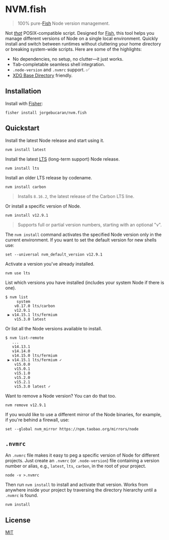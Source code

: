 # NVM.fish

> 100% pure-[Fish](https://fishshell.com) Node version management.

Not [_that_](https://github.com/nvm-sh/nvm) POSIX-compatible script. Designed for [Fish](), this tool helps you manage different versions of Node on a single local environment. Quickly install and switch between runtimes without cluttering your home directory or breaking system-wide scripts. Here are some of the highlights:

- No dependencies, no setup, no clutter—it just works.
- <kbd>Tab</kbd>-completable seamless shell integration.
- `.node-version` and `.nvmrc` support. ✅
- [XDG Base Directory](https://specifications.freedesktop.org/basedir-spec/basedir-spec-latest.html) friendly.
  <!-- - Hot symlink switching—absolute speed unlocked. -->
    <!-- - Automatic version switching on `$PWD` change. -->

## Installation

Install with [Fisher](https://github.com/jorgebucaran/fisher):

```console
fisher install jorgebucaran/nvm.fish
```

## Quickstart

Install the latest Node release and start using it.

```console
nvm install latest
```

Install the latest [LTS](https://github.com/nodejs/Release) (long-term support) Node release.

```console
nvm install lts
```

Install an older LTS release by codename.

```console
nvm install carbon
```

> Installs `8.16.2`, the latest release of the Carbon LTS line.

Or install a specific version of Node.

```console
nvm install v12.9.1
```

> Supports full or partial version numbers, starting with an optional "v".

The `nvm install` command activates the specified Node version only in the current environment. If you want to set the default version for new shells use:

```fish
set --universal nvm_default_version v12.9.1
```

Activate a version you've already installed.

```console
nvm use lts
```

List which versions you have installed (includes your system Node if there is one).

```console
$ nvm list
     system
    v8.17.0 lts/carbon
    v12.9.1
 ▶ v14.15.1 lts/fermium
    v15.3.0 latest
```

Or list all the Node versions available to install.

```console
$ nvm list-remote
   ...
   v14.13.1
   v14.14.0
   v14.15.0 lts/fermium
 ▶ v14.15.1 lts/fermium ✓
    v15.0.0
    v15.0.1
    v15.1.0
    v15.2.0
    v15.2.1
    v15.3.0 latest ✓
```

Want to remove a Node version? You can do that too.

```console
nvm remove v12.9.1
```

If you would like to use a different mirror of the Node binaries, for example, if you're behind a firewall, use:

```fish
set --global nvm_mirror https://npm.taobao.org/mirrors/node
```

## `.nvmrc`

An `.nvmrc` file makes it easy to peg a specific version of Node for different projects. Just create an `.nvmrc` (or `.node-version`) file containing a version number or alias, e.g., `latest`, `lts`, `carbon`, in the root of your project.

```console
node -v >.nvmrc
```

Then run `nvm install` to install and activate that version. Works from anywhere inside your project by traversing the directory hierarchy until a `.nvmrc` is found.

```console
nvm install
```

## License

[MIT](LICENSE.md)
